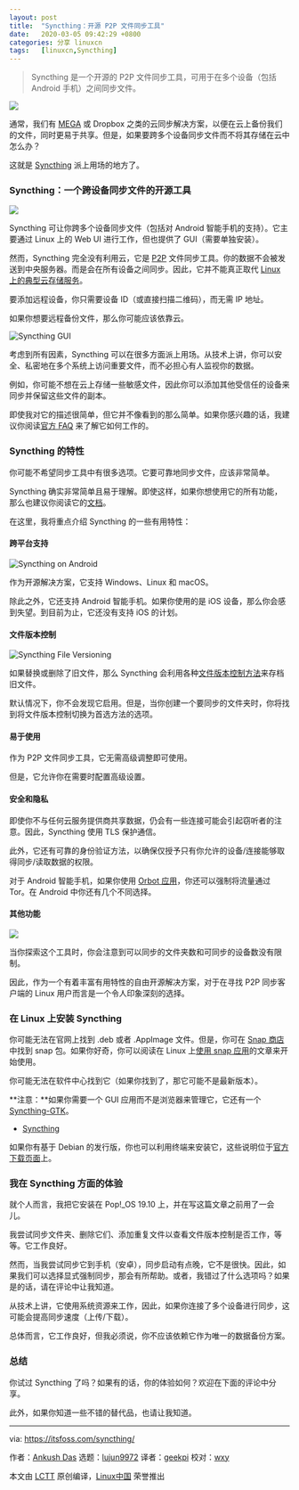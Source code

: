 ```yaml
---
layout: post
title:	"Syncthing：开源 P2P 文件同步工具"
date:	2020-03-05 09:42:29 +0800 
categories:	分享 linuxcn 
tags:	[linuxcn,Syncthing]
---
```




> 
> Syncthing 是一个开源的 P2P 文件同步工具，可用于在多个设备（包括 Android 手机）之间同步文件。
> 
> 
> 


![](/Asserts/Images/album/202003/05/094211oy2dosttvoaseovk.jpg)


通常，我们有 [MEGA](https://itsfoss.com/install-mega-cloud-storage-linux/) 或 Dropbox 之类的云同步解决方案，以便在云上备份我们的文件，同时更易于共享。但是，如果要跨多个设备同步文件而不将其存储在云中怎么办？


这就是 [Syncthing](https://syncthing.net/) 派上用场的地方了。


### Syncthing：一个跨设备同步文件的开源工具


![](/Asserts/Images/album/202003/05/094231y2ni52wbjnclv2wl.jpg)


Syncthing 可让你跨多个设备同步文件（包括对 Android 智能手机的支持）。它主要通过 Linux 上的 Web UI 进行工作，但也提供了 GUI（需要单独安装）。


然而，Syncthing 完全没有利用云，它是 [P2P](https://en.wikipedia.org/wiki/Peer-to-peer) 文件同步工具。你的数据不会被发送到中央服务器。而是会在所有设备之间同步。因此，它并不能真正取代 [Linux 上的典型云存储服务](https://itsfoss.com/cloud-services-linux/)。


要添加远程设备，你只需要设备 ID（或直接扫描二维码），而无需 IP 地址。


如果你想要远程备份文件，那么你可能应该依靠云。


![Syncthing GUI](/Asserts/Images/album/202003/05/094234w9zzb389yfillio4.png)


考虑到所有因素，Syncthing 可以在很多方面派上用场。从技术上讲，你可以安全、私密地在多个系统上访问重要文件，而不必担心有人监视你的数据。


例如，你可能不想在云上存储一些敏感文件，因此你可以添加其他受信任的设备来同步并保留这些文件的副本。


即使我对它的描述很简单，但它并不像看到的那么简单。如果你感兴趣的话，我建议你阅读[官方 FAQ](https://docs.syncthing.net/users/faq.html) 来了解它如何工作的。


### Syncthing 的特性


你可能不希望同步工具中有很多选项。它要可靠地同步文件，应该非常简单。


Syncthing 确实非常简单且易于理解。即使这样，如果你想使用它的所有功能，那么也建议你阅读它的[文档](https://docs.syncthing.net/users/index.html)。


在这里，我将重点介绍 Syncthing 的一些有用特性：


#### 跨平台支持


![Syncthing on Android](/Asserts/Images/album/202003/05/094236u4fy9yd4xeh54aav.jpg)


作为开源解决方案，它支持 Windows、Linux 和 macOS。


除此之外，它还支持 Android 智能手机。如果你使用的是 iOS 设备，那么你会感到失望。到目前为止，它还没有支持 iOS 的计划。


#### 文件版本控制


![Syncthing File Versioning](/Asserts/Images/album/202003/05/094243tr2lke22g8legxoe.jpg)


如果替换或删除了旧文件，那么 Syncthing 会利用各种[文件版本控制方法](https://docs.syncthing.net/users/versioning.html)来存档旧文件。


默认情况下，你不会发现它启用。但是，当你创建一个要同步的文件夹时，你将找到将文件版本控制切换为首选方法的选项。


#### 易于使用


作为 P2P 文件同步工具，它无需高级调整即可使用。


但是，它允许你在需要时配置高级设置。


#### 安全和隐私


即使你不与任何云服务提供商共享数据，仍会有一些连接可能会引起窃听者的注意。因此，Syncthing 使用 TLS 保护通信。


此外，它还有可靠的身份验证方法，以确保仅授予只有你允许的设备/连接能够取得同步/读取数据的权限。


对于 Android 智能手机，如果你使用 [Orbot 应用](https://play.google.com/store/apps/details?id=org.torproject.android&hl=en_IN)，你还可以强制将流量通过 Tor。在 Android 中你还有几个不同选择。


#### 其他功能


![](/Asserts/Images/album/202003/05/094245fgpryrhr42yj28rr.jpg)


当你探索这个工具时，你会注意到可以同步的文件夹数和可同步的设备数没有限制。


因此，作为一个有着丰富有用特性的自由开源解决方案，对于在寻找 P2P 同步客户端的 Linux 用户而言是一个令人印象深刻的选择。


### 在 Linux 上安装 Syncthing


你可能无法在官网上找到 .deb 或者 .AppImage 文件。但是，你可在 [Snap 商店](https://snapcraft.io/syncthing)中找到 snap 包。如果你好奇，你可以阅读在 Linux 上[使用 snap 应用](https://itsfoss.com/install-snap-linux/)的文章来开始使用。


你可能无法在软件中心找到它（如果你找到了，那它可能不是最新版本）。


**注意：**如果你需要一个 GUI 应用而不是浏览器来管理它，它还有一个 [Syncthing-GTK](https://github.com/syncthing/syncthing-gtk/releases/latest)。


* [Syncthing](https://syncthing.net/)


如果你有基于 Debian 的发行版，你也可以利用终端来安装它，这些说明位于[官方下载页面](https://syncthing.net/downloads/)上。


### 我在 Syncthing 方面的体验


就个人而言，我把它安装在 Pop!\_OS 19.10 上，并在写这篇文章之前用了一会儿。


我尝试同步文件夹、删除它们、添加重复文件以查看文件版本控制是否工作，等等。它工作良好。


然而，当我尝试同步它到手机（安卓），同步启动有点晚，它不是很快。因此，如果我们可以选择显式强制同步，那会有所帮助。或者，我错过了什么选项吗？如果是的话，请在评论中让我知道。


从技术上讲，它使用系统资源来工作，因此，如果你连接了多个设备进行同步，这可能会提高同步速度（上传/下载）。


总体而言，它工作良好，但我必须说，你不应该依赖它作为唯一的数据备份方案。


### 总结


你试过 Syncthing 了吗？如果有的话，你的体验如何？欢迎在下面的评论中分享。


此外，如果你知道一些不错的替代品，也请让我知道。




---


via: <https://itsfoss.com/syncthing/>


作者：[Ankush Das](https://itsfoss.com/author/ankush/) 选题：[lujun9972](https://github.com/lujun9972) 译者：[geekpi](https://github.com/geekpi) 校对：[wxy](https://github.com/wxy)


本文由 [LCTT](https://github.com/LCTT/TranslateProject) 原创编译，[Linux中国](https://linux.cn/) 荣誉推出
